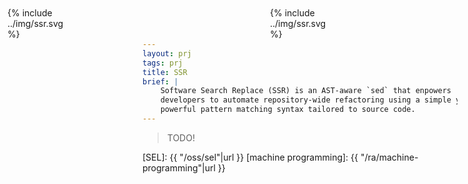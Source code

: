 ```yaml
---
layout: prj
tags: prj
title: SSR
brief: |
    Software Search Replace (SSR) is an AST-aware `sed` that enpowers
    developers to automate repository-wide refactoring using a simple yet
    powerful pattern matching syntax tailored to source code.
---
```


<div class="w3-hide-medium w3-hide-small" style="display:absolute;width:100px;position:fixed;top:12px;left:12px;">
  {% include ../img/ssr.svg %}
</div>
<div class="w3-hide-large" style="display:absolute;width:100px;position:fixed;top:12px;left:45%;width:10%;">
  {% include ../img/ssr.svg %}
</div>

> TODO!

[SEL]: {{ "/oss/sel"|url }}
[machine programming]: {{ "/ra/machine-programming"|url }}
